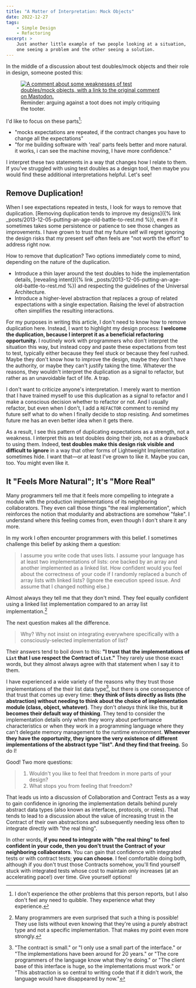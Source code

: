 ```yaml
---
title: "A Matter of Interpretation: Mock Objects"
date: 2022-12-27
tags:
    - Simple Design
    - Refactoring
excerpt: >
    Just another little example of two people looking at a situation,
    one seeing a problem and the other seeing a solution.
---
```


In the middle of a discussion about test doubles/mock objects and their role in design, someone posted this:

<figure style="max-width: 400px"><a href="https://mastodon.social/@danrot/109512760763318130"><img alt="A comment about some weaknesses of test doubles/mock objects, with a link to the original comment on Mastodon." src="{% link images/a-matter-of-interpretation-with-mock-objects/inciting-comment.png %}" /></a><figcaption>Reminder: arguing against a toot does not imply critiquing the tooter.</figcaption></figure>

I'd like to focus on these parts[^the-other-parts]:

- "mocks expectations are repeated, if the contract changes you have to change all the expectations"
- "for me building software with 'real' parts feels better and more natural. it works, i can see the machine moving, I have more confidence."

[^the-other-parts]: I don't experience the other problems that this person reports, but I also don't feel any need to quibble. They experience what they experience.

I interpret these two statements in a way that changes how I relate to them. If you've struggled with using test doubles as a design tool, then maybe you would find these additional interpretations helpful. Let's see!

## Remove Duplication!

When I see expectations repeated in tests, I look for ways to remove that duplication. [Removing duplication tends to improve my designs]({% link _posts/2013-12-05-putting-an-age-old-battle-to-rest.md %}), even if it sometimes takes some persistence or patience to see those changes as improvements. I have grown to trust that my future self will regret ignoring the design risks that my present self often feels are "not worth the effort" to address right now.

How to remove that duplication? Two options immediately come to mind, depending on the nature of the duplication.

- Introduce a thin layer around the test doubles to hide the implementation details, [revealing intent]({% link _posts/2013-12-05-putting-an-age-old-battle-to-rest.md %}) and respecting the guidelines of the Universal Architecture.
- Introduce a higher-level abstraction that replaces a group of related expectations with a single expectation. Raising the level of abstraction often simplifies the resulting interactions.

For my purposes in writing this article, I don't need to know how to remove duplication here. Instead, I want to highlight my design process: **I welcome the duplication, because I interpret it as a beneficial refactoring opportunity.** I routinely work with programmers who don't interpret the situation this way, but instead copy and paste these expectations from test to test, typically either because they feel stuck or because they feel rushed. Maybe they don't know how to improve the design, maybe they don't have the authority, or maybe they can't justify taking the time. Whatever the reasons, they wouldn't interpret the duplication as a signal to refactor, but rather as an unavoidable fact of life. A trap.

I don't want to criticize anyone's interpretation. I merely want to mention that I have trained myself to use this duplication as a signal to refactor and I make a conscious decision whether to refactor or not. And I usually refactor, but even when I don't, I add a `REFACTOR` comment to remind my future self what to do when I finally decide to stop resisting. And sometimes future me has an even better idea when it gets there.

As a result, I see this pattern of duplicating expectations as a strength, not a weakness. I interpret this as test doubles doing their job, not as a drawback to using them. Indeed, **test doubles make this design risk visible and difficult to ignore** in a way that other forms of Lightweight Implementation sometimes hide. I want that&mdash;or at least I've grown to like it. Maybe you can, too. You might even like it.

## It "Feels More Natural"; It's "More Real"

Many programmers tell me that it feels more compelling to integrate a module with the production implementations of its neighboring collaborators. They even call those things "the real implementation", which reinforces the notion that modularity and abstractions are somehow "fake". I understand where this feeling comes from, even though I don't share it any more.

In my work I often encounter programmers with this belief. I sometimes challenge this belief by asking them a question:

> I assume you write code that uses lists. I assume your language has at least two implementations of lists: one backed by an array and another implemented as a linked list. How confident would you feel about the correctness of your code if I randomly replaced a bunch of array lists with linked lists? (Ignore the execution speed issue. And assume that I changed nothing else.)

Almost always they tell me that they don't mind. They feel equally confident using a linked list implementation compared to an array list implementation.[^many-dont-even-know]

[^many-dont-even-know]: Many programmers are even surprised that such a thing is possible! They use lists without even knowing that they're using a purely abstract type and not a specific implementation. That makes my point even more strongly.

The next question makes all the difference.

> Why? Why not insist on integrating everywhere specifically with a consciously-selected implementation of list?

Their answers tend to boil down to this: **"I trust that the implementations of `List` that I use respect the Contract of `List`."** They rarely use those exact words, but they almost always agree with that statement when I say it to them.

I have experienced a wide variety of the reasons why they trust those implementations of the their list data type[^some-reasons], but there is one consequence of that trust that comes up every time: **they think of lists directly as lists (the abstraction) without needing to think about the choice of implementation module (class, object, whatever)**. They don't _always_ think like this, but **it becomes their default way of thinking**. They tend to consider the implementation details only when they worry about performance characteristics or when they work in a programming language where they can't delegate memory management to the runtime environment. **Whenever they have the opportunity, they ignore the very existence of different implementations of the abstract type "list". And they find that freeing.** So do I!

[^some-reasons]: "The contract is small." or "I only use a small part of the interface." or "The implementations have been around for 20 years." or "The core programmers of the language know what they're doing." or "The client base of this interface is huge, so the implementations must work." or "This abstraction is so central to writing code that if it didn't work, the language would have disappeared by now."


Good! Two more questions:

> 1. Wouldn't you like to feel that freedom in more parts of your design?
> 1. What stops you from feeling that freedom?

That leads us into a discussion of Collaboration and Contract Tests as a way to gain confidence in ignoring the implementation details behind purely abstract data types (also known as interfaces, protocols, or roles). That tends to lead to a discussion about the value of increasing trust in the Contract of their own abstractions and subsequently needing less often to integrate directly with "the real thing".

In other words, **if you need to integrate with "the real thing" to feel confident in your code, then you don't trust the Contract of your neighboring collaborators**. You can gain that confidence with integrated tests or with contract tests; **you can choose**. I feel comfortable doing both, although if you don't trust those Contracts somehow, you'll find yourself stuck with integrated tests whose cost to maintain only increases (at an accelerating pace!) over time. Give yourself options!

